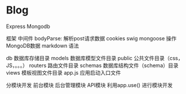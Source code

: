 # Blog
Express
Mongodb

框架  中间件
bodyParse: 解析post请求数据
cookies
swig
mongoose 操作MongoDB数据
markdown  语法

db 数据库存储目录
models  数据库模型文件目录
public  公共文件目录（css，JS，。。。）
routers 路由文件目录
schemas 数据库结构文件（schema）目录
views  模板视图文件目录
app.js  应用启动入口文件


分模块开发
前台模块
后台管理模块
API模块
利用app.use() 进行模块开发